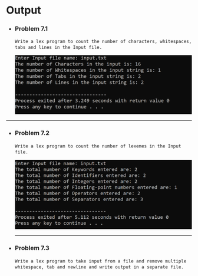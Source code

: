# Output

- ### Problem 7.1

      Write a lex program to count the number of characters, whitespaces, tabs and lines in the Input file.

  <img src="./Problem_7.1/7.1.png" alt="7.1" style="width:700px">

---

- ### Problem 7.2

      Write a lex program to count the number of lexemes in the Input file.

   <img src="./Problem_7.2/7.2.png" alt="7.2" style="width:700px">
   
   ----
* ### Problem 7.3

      Write a lex program to take input from a file and remove multiple whitespace, tab and newline and write output in a separate file.

